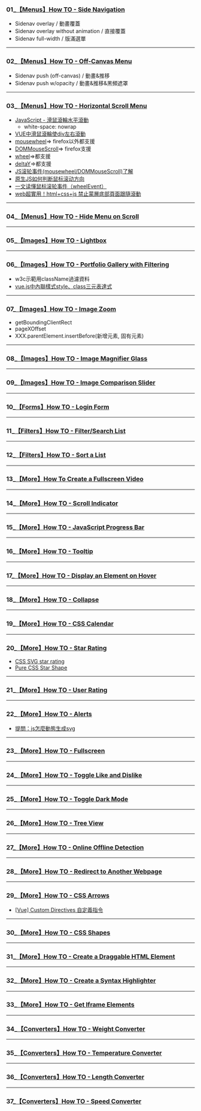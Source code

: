 ### 01_[【Menus】How TO - Side Navigation](https://www.w3schools.com/howto/howto_js_sidenav.asp)
 - Sidenav overlay / 動畫覆蓋
 - Sidenav overlay without animation / 直接覆蓋
 - Sidenav full-width / 版滿選單


****
### 02_[【Menus】How TO - Off-Canvas Menu](https://www.w3schools.com/howto/howto_js_off-canvas.asp)
 - Sidenav push (off-canvas) / 動畫&推移
 - Sidenav push w/opacity / 動畫&推移&黑頻遮罩


****
### 03_[【Menus】How TO - Horizontal Scroll Menu](https://www.w3schools.com/howto/howto_css_menu_horizontal_scroll.asp#news)
- [JavaScript - 滑鼠滾輪水平滾動](https://codepen.io/RayPan/pen/aEPNaM)
  - white-space: nowrap
- [VUE中滑鼠滾輪使div左右滾動](https://www.796t.com/article.php?id=184045)
- [mousewheel](https://caniuse.com/?search=mousewheel)=> firefox以外都支援
- [DOMMouseScroll](https://caniuse.com/?search=DOMMouseScroll)=> firefox支援
- [wheel](https://caniuse.com/?search=wheel)=>都支援
- [deltaY](https://caniuse.com/?search=deltaY)=>都支援
- [JS滚轮事件(mousewheel/DOMMouseScroll)了解](https://www.zhangxinxu.com/wordpress/2013/04/js-mousewheel-dommousescroll-event/)
- [原生JS如何判断鼠标滚动方向](https://zhuanlan.zhihu.com/p/164898432)
- [一文读懂鼠标滚轮事件（wheelEvent）](https://segmentfault.com/a/1190000017390159)
- [web超實用！html+css+js 禁止蒙層底部頁面跟隨滾動](https://kknews.cc/zh-tw/code/v85pep4.html)


****
### 04_[【Menus】How TO - Hide Menu on Scroll](https://www.w3schools.com/howto/howto_js_navbar_hide_scroll.asp)


****
### 05_[【Images】How TO - Lightbox](https://www.w3schools.com/howto/howto_js_lightbox.asp)


****
### 06_[【Images】How TO - Portfolio Gallery with Filtering](https://www.w3schools.com/howto/howto_js_portfolio_filter.asp)
- w3c示範用className過濾資料
- [vue.js中內聯樣式style、class三元表達式](https://blog.csdn.net/qq_43258252/article/details/86677256)

****
### 07_[【Images】How TO - Image Zoom](https://www.w3schools.com/howto/howto_js_image_zoom.asp)
 - getBoundingClientRect
 - pageXOffset
 - XXX.parentElement.insertBefore(新增元素, 固有元素)

****
### 08_[【Images】How TO - Image Magnifier Glass](https://www.w3schools.com/howto/howto_js_image_magnifier_glass.asp)


****
### 09_[【Images】How TO - Image Comparison Slider](https://www.w3schools.com/howto/howto_js_image_comparison.asp)


****
### 10_[【Forms】How TO - Login Form](https://www.w3schools.com/howto/howto_css_login_form.asp)

****
### 11_[【Filters】How TO - Filter/Search List](https://www.w3schools.com/howto/howto_js_filter_lists.asp)
****
### 12_[【Filters】How TO - Sort a List](https://www.w3schools.com/howto/howto_js_sort_list.asp)
****
### 13_[【More】How To Create a Fullscreen Video](https://www.w3schools.com/howto/howto_css_fullscreen_video.asp)
****
### 14_[【More】How TO - Scroll Indicator](https://www.w3schools.com/howto/howto_js_scroll_indicator.asp)
****
### 15_[【More】How TO - JavaScript Progress Bar](https://www.w3schools.com/howto/howto_js_progressbar.asp)
****
### 16_[【More】How TO - Tooltip](https://www.w3schools.com/howto/howto_css_tooltip.asp)
****
### 17_[【More】How TO - Display an Element on Hover](https://www.w3schools.com/howto/howto_css_display_element_hover.asp)
****
### 18_[【More】How TO - Collapse](https://www.w3schools.com/howto/howto_js_collapsible.asp)
****
### 19_[【More】How TO - CSS Calendar](https://www.w3schools.com/howto/howto_css_calendar.asp)
****
### 20_[【More】How TO - Star Rating](https://www.w3schools.com/howto/howto_css_star_rating.asp)
- [CSS SVG star rating](https://daily-dev-tips.com/posts/css-svg-star-rating-%E2%AD%90%EF%B8%8F/)
- [Pure CSS Star Shape](https://codepen.io/fxm90/pen/yOBWVe)
****
### 21_[【More】How TO - User Rating](https://www.w3schools.com/howto/howto_css_user_rating.asp)
****
### 22_[【More】How TO - Alerts](https://www.w3schools.com/howto/howto_js_alert.asp)
- [提問：js怎麼動態生成svg](https://juejin.cn/post/6844903698263441421)
****
### 23_[【More】How TO - Fullscreen](https://www.w3schools.com/howto/howto_js_fullscreen.asp)
****
### 24_[【More】How TO - Toggle Like and Dislike](https://www.w3schools.com/howto/howto_js_toggle_like.asp)
****
### 25_[【More】How TO - Toggle Dark Mode](https://www.w3schools.com/howto/howto_js_toggle_dark_mode.asp)
****
### 26_[【More】How TO - Tree View](https://www.w3schools.com/howto/howto_js_treeview.asp)
****
### 27_[【More】How TO - Online Offline Detection](https://www.w3schools.com/howto/howto_js_offline_detection.asp)
****
### 28_[【More】How TO - Redirect to Another Webpage](https://www.w3schools.com/howto/howto_js_redirect_webpage.asp)
****
### 29_[【More】How TO - CSS Arrows](https://www.w3schools.com/howto/howto_css_arrows.asp)
- [[Vue] Custom Directives 自定義指令](https://medium.com/itsems-frontend/vue-custom-directives-c991ce456748)
****
### 30_[【More】How TO - CSS Shapes](https://www.w3schools.com/howto/howto_css_shapes.asp)
****
### 31_[【More】How TO - Create a Draggable HTML Element](https://www.w3schools.com/howto/howto_js_draggable.asp)
****
### 32_[【More】How TO - Create a Syntax Highlighter](https://www.w3schools.com/howto/howto_syntax_highlight.asp)
****
### 33_[【More】How TO - Get Iframe Elements](https://www.w3schools.com/howto/howto_js_element_iframe.asp)
****
### 34_[【Converters】How TO - Weight Converter](https://www.w3schools.com/howto/howto_js_weight_converter.asp)
****
### 35_[【Converters】How TO - Temperature Converter](https://www.w3schools.com/howto/howto_js_temperature_converter.asp)
****
### 36_[【Converters】How TO - Length Converter](https://www.w3schools.com/howto/howto_js_length_converter.asp)
****
### 37_[【Converters】How TO - Speed Converter](https://www.w3schools.com/howto/howto_js_speed_converter.asp)
